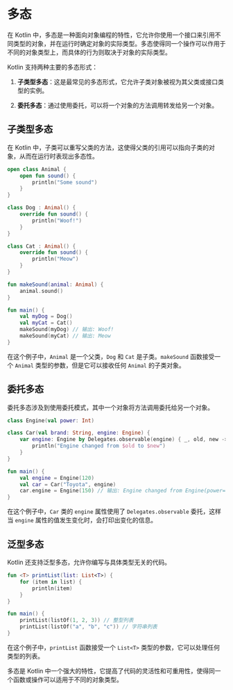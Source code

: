# 多态

在 Kotlin 中，多态是一种面向对象编程的特性，它允许你使用一个接口来引用不同类型的对象，并在运行时确定对象的实际类型。多态使得同一个操作可以作用于不同的对象类型上，而具体的行为则取决于对象的实际类型。

Kotlin 支持两种主要的多态形式：

1. **子类型多态**：这是最常见的多态形式，它允许子类对象被视为其父类或接口类型的实例。

2. **委托多态**：通过使用委托，可以将一个对象的方法调用转发给另一个对象。

## 子类型多态

在 Kotlin 中，子类可以重写父类的方法，这使得父类的引用可以指向子类的对象，从而在运行时表现出多态性。

```kotlin
open class Animal {
    open fun sound() {
        println("Some sound")
    }
}

class Dog : Animal() {
    override fun sound() {
        println("Woof!")
    }
}

class Cat : Animal() {
    override fun sound() {
        println("Meow")
    }
}

fun makeSound(animal: Animal) {
    animal.sound()
}

fun main() {
    val myDog = Dog()
    val myCat = Cat()
    makeSound(myDog) // 输出: Woof!
    makeSound(myCat) // 输出: Meow
}
```

在这个例子中，`Animal` 是一个父类，`Dog` 和 `Cat` 是子类。`makeSound` 函数接受一个 `Animal` 类型的参数，但是它可以接收任何 `Animal` 的子类对象。

## 委托多态

委托多态涉及到使用委托模式，其中一个对象将方法调用委托给另一个对象。

```kotlin
class Engine(val power: Int)

class Car(val brand: String, engine: Engine) {
    var engine: Engine by Delegates.observable(engine) { _, old, new ->
        println("Engine changed from $old to $new")
    }
}

fun main() {
    val engine = Engine(120)
    val car = Car("Toyota", engine)
    car.engine = Engine(150) // 输出: Engine changed from Engine(power=120) to Engine(power=150)
}
```

在这个例子中，`Car` 类的 `engine` 属性使用了 `Delegates.observable` 委托，这样当 `engine` 属性的值发生变化时，会打印出变化的信息。

## 泛型多态

Kotlin 还支持泛型多态，允许你编写与具体类型无关的代码。

```kotlin
fun <T> printList(list: List<T>) {
    for (item in list) {
        println(item)
    }
}

fun main() {
    printList(listOf(1, 2, 3)) // 整型列表
    printList(listOf("a", "b", "c")) // 字符串列表
}
```

在这个例子中，`printList` 函数接受一个 `List<T>` 类型的参数，它可以处理任何类型的列表。

多态是 Kotlin 中一个强大的特性，它提高了代码的灵活性和可重用性，使得同一个函数或操作可以适用于不同的对象类型。
